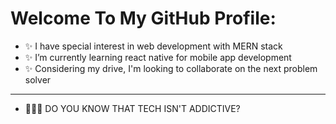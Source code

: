 # Welcome To My GitHub Profile:
- ✨ I have special interest in web development with MERN stack
- ✨ I’m currently learning react native for mobile app development 
- ✨ Considering my drive, I'm looking to collaborate on the next problem solver
- - - - - -
- 🤔🤔🤔 DO YOU KNOW THAT TECH ISN'T ADDICTIVE?

<!---
Alivexem/Alivexem is a ✨ special ✨ repository because its `README.md` (this file) appears on your GitHub profile.
You can click the Preview link to take a look at your changes.
--->
